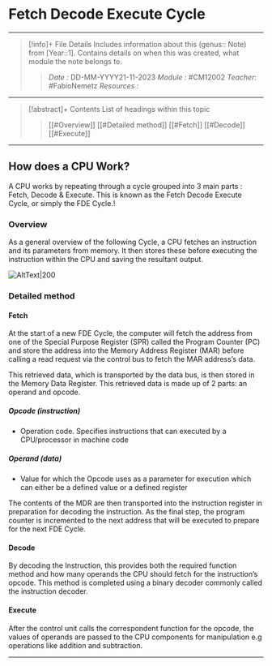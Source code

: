 # Fetch Decode Execute Cycle
---
> [!info]+ File Details
> Includes information about this (genus:: Note) from [Year::1]. Contains details on when this was created, what module the note belongs to.
> > *Date :* DD-MM-YYYY21-11-2023
> > *Module :* #CM12002
> > *Teacher*: #FabioNemetz 
> > *Resources :*

---
> [!abstract]+ Contents
> List of headings within this topic
> >  [[#Overview]]
> [[#Detailed method]]
> [[#Fetch]]
> [[#Decode]]
> [[#Execute]]
--- 


## How does a CPU Work? 

A CPU works by repeating through a cycle grouped into 3 main parts : Fetch, Decode & Execute. This is known as the Fetch Decode Execute Cycle, or simply the FDE Cycle.!

### Overview

As a general overview of the following Cycle, a CPU fetches an instruction and its parameters from memory. It then stores these before executing the instruction within the CPU and saving the resultant output. 

![AltText|200](https://lh7-eu.googleusercontent.com/PJDN0PFld_z5fyOsysxp8o2__W47AYmogT2oDsSxrhBmqqZjHRpyAWav3x06Lzh_mbG5Kci_WgbcdIoSv6Wh3P_2uyXd6YPokOKY5l7fzETzPD4rI1CLko7FVeoEepWMRfy_cOxKG41iFFOqJS1QdYk)

### Detailed method
#### Fetch

At the start of a new FDE Cycle, the computer will fetch the address from one of the Special Purpose Register (SPR) called the Program Counter (PC) and store the address into the Memory Address Register (MAR) before calling a read request via the control bus to fetch the MAR address’s data.

This retrieved data, which is transported by the data bus, is then stored in the Memory Data Register. This retrieved data is made up of 2 parts: an operand and opcode. 

  

##### Opcode (instruction)
- Operation code. Specifies instructions that can executed by a CPU/processor in machine code
##### Operand (data)
- Value for which the Opcode uses as a parameter for execution which can either be a defined value or a defined register

The contents of the MDR are then transported into the instruction register in preparation for decoding the instruction. As the final step, the program counter is incremented to the next address that will be executed to prepare for the next FDE Cycle.

  

#### Decode

  

By decoding the Instruction, this provides both the required function method and how many operands the CPU should fetch for the instruction’s opcode. This method is completed using a binary decoder commonly called the instruction decoder.

#### Execute

After the control unit calls the correspondent function for the opcode, the values of operands are passed to the CPU components for manipulation e.g operations like addition and subtraction.

---